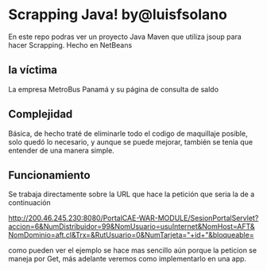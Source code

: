 <h1>Scrapping Java! by@luisfsolano</h1>
En este repo podras ver un proyecto Java Maven que utiliza jsoup para hacer Scrapping. Hecho en NetBeans


<h2>la víctima</h2>
La empresa MetroBus Panamá y su página de consulta de saldo


<h2>Complejidad</h2>
Básica, de hecho traté de eliminarle todo el codigo de maquillaje posible, solo quedó lo necesario, y aunque se puede mejorar, también se tenia que entender de una manera simple.

<h2>Funcionamiento</h2>
Se trabaja directamente sobre la URL que hace la petición que seria la de a continuación

http://200.46.245.230:8080/PortalCAE-WAR-MODULE/SesionPortalServlet?accion=6&NumDistribuidor=99&NomUsuario=usuInternet&NomHost=AFT&NomDominio=aft.cl&Trx=&RutUsuario=0&NumTarjeta="+id+"&bloqueable=


como pueden ver el ejemplo se hace mas sencillo aún porque la peticion se maneja por Get, más adelante veremos como implementarlo en una app.
